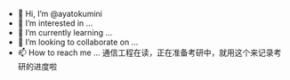 - 👋 Hi, I’m @ayatokumini
- 👀 I’m interested in ...
- 🌱 I’m currently learning ...
- 💞️ I’m looking to collaborate on ...
- 📫 How to reach me ...
通信工程在读，正在准备考研中，就用这个来记录考研的进度啦
<!---
ayatokumini/ayatokumini is a ✨ special ✨ repository because its `README.md` (this file) appears on your GitHub profile.
You can click the Preview link to take a look at your changes.
--->
